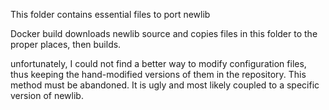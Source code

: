 This folder contains essential files to port newlib

Docker build downloads newlib source and copies files in this folder to the proper places, then builds.

unfortunately, I could not find a better way to modify configuration files, 
thus keeping the hand-modified versions of them in the repository.
This method must be abandoned. 
It is ugly and most likely coupled to a specific version of newlib. 
